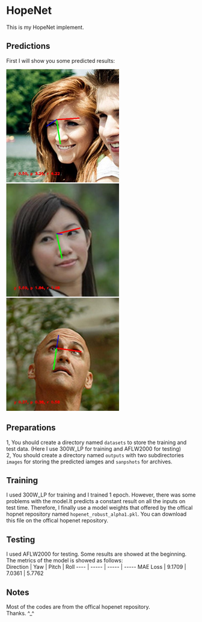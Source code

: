 # HopeNet
This is my HopeNet implement.  
## Predictions
First I will show you some predicted results:  

<img src="https://github.com/Younai2021/HopeNet/blob/main/demo/image00082.jpg" width="300"  /> <img src="https://github.com/Younai2021/HopeNet/blob/main/demo/image00202.jpg" width="300"  />
<img src="https://github.com/Younai2021/HopeNet/blob/main/demo/image00514.jpg" width="300"  />
## Preparations
1, You should create a directory named `datasets` to store the training and test data. (Here I use 300W_LP for training and AFLW2000 for testing)  
2, You should create a directory named `outputs` with two subdirectories `images` for storing the predicted iamges and `sanpshots` for archives.
## Training
I used 300W_LP for training and I trained 1 epoch. However, there was some problems with the model.It predicts a constant result on all the inputs on test time. Therefore, I finally use a model weights that offered by the offical hopnet repository named `hopenet_robust_alpha1.pkl`. You can download this file on the offical hopenet repository.

## Testing
I used AFLW2000 for testing. Some results are showed at the beginning.  
The metrics of the model is showed as follows:  
Direction | Yaw | Pitch | Roll
---- | -----  | ----- | -----
MAE Loss | 9.1709 | 7.0361 | 5.7762

## Notes
Most of the codes are from the offical hopenet repository.  
Thanks. ^_^
